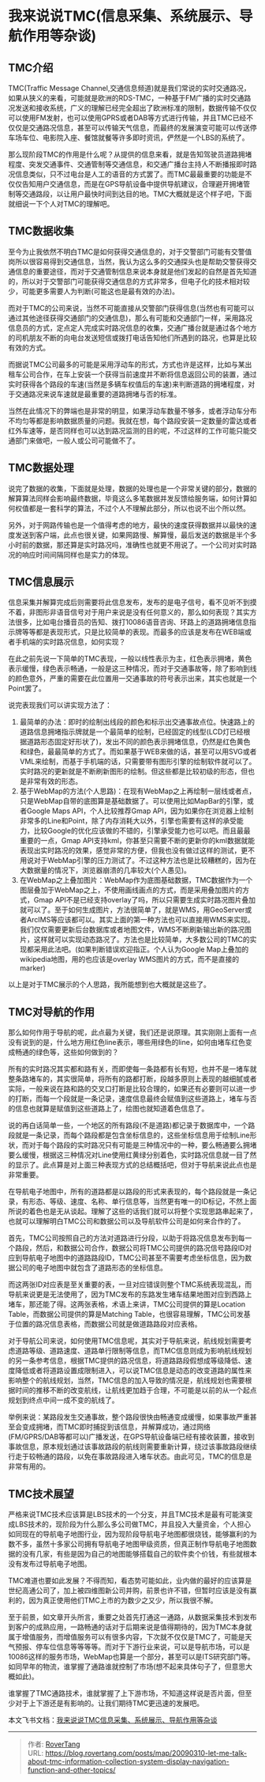 # 我来说说TMC(信息采集、系统展示、导航作用等杂谈)


## TMC介绍

TMC(Traffic Message Channel,交通信息频道)就是我们常说的实时交通路况，如果从狭义的来看，可能就是欧洲的RDS-TMC，一种基于FM广播的实时交通路况发送和接收系统，广义的理解已经完全超出了欧洲标准的限制，数据传输不仅仅可以使用FM发射，也可以使用GPRS或者DAB等方式进行传输，并且TMC已经不仅仅是交通路况信息，甚至可以传输天气信息，而最终的发展演变可能可以传送停车场车位、电影院入座、餐馆就餐等许多即时资讯，俨然是一个LBS的系统了。

那么现阶段TMC的作用是什么呢？从提供的信息来看，就是告知驾驶员道路拥堵程度、突发交通事件、交通管制等交通信息，和交通广播台主持人不断播报即时路况信息类似，只不过电台是人工的语音的方式罢了。而TMC最最重要的功能是不仅仅告知用户交通信息，而是在GPS导航设备中提供导航建议，合理避开拥堵管制等交通路段，以让用户最快时间到达目的地。TMC大概就是这个样子吧，下面就细说一下个人对TMC的理解吧。

## TMC数据收集

至今为止我依然不明白TMC是如何获得交通信息的，对于交警部门可能有交警值岗所以很容易得到交通信息，当然，我认为这么多的交通探头也是帮助交警获得交通信息的重要途径，而对于交通管制信息来说本身就是他们发起的自然是首先知道的，所以对于交警部门可能获得交通信息的方式非常多，但电子化的技术相对较少，可能更多需要人为判断(可能这也是最有效的办法)。

而对于TMC的公司来说，当然不可能直接从交警部门获得信息(当然也有可能可以通过其他途径获得交通部门的交通信息)，那么有可能和交通部门一样，采用路况信息员的方式，定点定人完成实时路况信息的收集，交通广播台就是通过各个地方的司机朋友不断的向电台发送短信或拨打电话告知他们所遇到的路况，也算是比较有效的方式。

而据说TMC公司最多的可能是采用浮动车的形式，方式也许是这样，比如与某出租车公司合作，在车上安装一个获得当前速度并不断将信息返回公司的装置，通过实时获得各个路段的车速(当然是多辆车权值后的车速)来判断道路的拥堵程度，对于交通路况来说车速就是最重要的道路拥堵与否的标准。

当然在此情况下的弊端也是非常的明显，如果浮动车数量不够多，或者浮动车分布不均匀等都是影响数据质量的问题。我就在想，每个路段安装一定数量的雷达或者红外车速等，是否同样也可以达到路况监测的目的呢，不过这样的工作可能只能交通部门来做吧，一般人或公司可能做不了。

## TMC数据处理

说完了数据的收集，下面就是处理，数据的处理也是一个非常关键的部分，数据的解算算法同样会影响最终数据，毕竟这么多笔数据并发反馈给服务端，如何计算如何权值都是一套科学的算法，不过个人不理解此部分，所以也说不出个所以然。

另外，对于网路传输也是一个值得考虑的地方，最快的速度获得数据并以最快的速度发送到客户端，此点也很关键，如果网路慢、解算慢，最后发送的数据是半个多小时前的数据，那还算是实时路况吗，准确性也就更不用说了。一个公司对实时路况的响应时间间隔同样也是实力的体现。

## TMC信息展示

信息采集并解算完成后则需要将此信息发布，发布的是电子信号，看不见听不到摸不着，非图形非语音信号对于用户来说是没有任何意义的，那么如何表现？其实方法很多，比如电台播音员的告知、拨打10086语音咨询、环路上的道路拥堵信息指示牌等等都是表现形式，只是比较简单的表现。而最多的应该是发布在WEB端或者手机端的实时路况信息，如何实现？

在此之前先说一下简单的TMC表现，一般以线性表示为主，红色表示拥堵，黄色表示缓慢，绿色表示畅通，一般是这三种情况，而对于交通事故等，除了影响到线的颜色意外，严重的需要在此位置用一交通事故的符号表示出来，其实也就是一个Point罢了。

说完表现我们可以讲实现方法了：

1. 最简单的办法：即时的绘制出线段的颜色和标示出交通事故点位。快速路上的道路信息拥堵指示牌就是一个最简单的绘制，已经固定的线型(LCD灯已经根据道路形态固定好形状了)，发出不同的颜色表示拥堵信息，仍然是红色黄色和绿色，最最简单的方式了。而如果基于WEB来做的话，甚至可以用SVG或者VML来绘制，而基于手机端的话，只需要带有图形引擎的绘制软件就可以了。实时路况的更新就是不断刷新图形的绘制。但这些都是比较初级的形态，但也是非常有效的形态。
1. 基于WebMap的方法(个人思路)：在现有WebMap之上再绘制一层线或者点，只是WebMap自带的底图算是基础数据了。可以使用比如MapBar的引擎，或者Google Maps API，个人比较推荐Gmap API，因为如果你在浏览器上绘制非常多的Line和Point，除了内存消耗大以外，引擎也需要有这样的承受能力，比较Google的优化应该做的不错的，引擎承受能力也可以吧。而且最最重要的一点，Gmap API支持kml，你甚至只需要不断的更新你的kml数据就能表现出实时路况的效果，感觉非常的方便，但我也没有做过这样的测试，更不用说对于WebMap引擎的压力测试了。不过这种方法也是比较糟糕的，因为在大数据量的情况下，浏览器崩溃的几率较大(个人愚见)。
1. 在WebMap之上叠加图片：WebMap作为底图基础数据，TMC数据作为一个图层叠加于WebMap之上，不使用画线画点的方式，而是采用叠加图片的方式，Gmap API不是已经支持overlay了吗，所以只需要生成实时路况图片叠加就可以了。至于如何生成图片，方法很简单了，就是WMS，用GeoServer或者ArcIMS等应该都可以。其实上面的第一种方法也可以直接用WMS来实现。我们仅仅需要更新后台数据库或者地图文件，WMS不断刷新输出新的路况图片，这样就可以实现动态路况了。方法也是比较简单，大多数公司的TMC的实现都采用此法吧。(如果判断错误欢迎指正。个人认为Google Map上叠加的wikipedia地图，用的也应该是overlay WMS图片的方式，而不是直接的marker)

以上是对于TMC展示的个人思路，我所能想到也大概就是这些了。

## TMC对导航的作用

那么如何作用于导航的呢，此点最为关键，我们还是说原理。其实刚刚上面有一点没有说到的是，什么地方用红色line表示，哪些用绿色的line，如何由堵车红色变成畅通的绿色等，这些如何做到的？

所有的实时路况其实都和路有关，而即使每一条路都有长有短，也并不是一堵车就整条路堵车的，其实很简单，将所有的路都打断，段越多原则上表现的越细腻或者实际，一般来说在路和路的交叉口打断是比较合理的，如果还有必要则可以进一步的打断，而每一个段就是一条记录，速度信息最终会赋值到这些道路上，堵车与否的信息也就算是赋值到这些道路上了，绘图也就知道着色信息了。

说的再白话简单一些，一个地区的所有路段(不是道路)都记录于数据库中，一个路段就是一条记录，而每个路段都是包含坐标信息的，这些坐标信息用于绘制Line形状，而对于每个路段的实时路况只有可能是三种情况中的一种，要么畅通要么拥堵要么缓慢，根据这三种情况对Line使用红黄绿分别着色，实时路况信息就一目了然的显示了。此点算是对上面三种表现方式的总结概括吧，但对于导航来说此点也是非常重要。

在导航电子地图中，所有的道路都是以路段的形式来表现的，每个路段就是一条记录，有形态、等级、速度、名称、单行信息等，当然更有唯一的ID标记，不然上面所说的着色也是无从谈起。理解了这些的话我们就可以将整个实现思路串起来了，也就可以理解明白TMC公司和数据公司以及导航软件公司是如何来合作的了。

首先，TMC公司按照自己的方法对道路进行分段，以助于将路况信息发布到每一个路段，然后，和数据公司合作，数据公司将TMC公司提供的路况信号路段ID对应到导航电子地图中的道路路段ID，TMC公司甚至不需要考虑坐标信息，因为数据公司的电子地图中就包含了道路形态的坐标信息。

而这两张ID对应表是至关重要的表，一旦对应错误则整个TMC系统表现混乱，而导航来说更是无法使用了，因为TMC发布的东路发生堵车结果地图对应到西路上堵车，那还能了得。这两张表格，术语上来讲，TMC公司提供的算是Location Table，而数据公司提供的算是Matching Table，也很容易理解，TMC公司发基于位置的路况信息表格，而数据公司就是做道路路段对应表格。

对于导航公司来说，如何使用TMC信息呢，其实对于导航来说，航线规划需要考虑道路等级、道路速度、道路单行限制等信息，而TMC信息则成为影响航线规划的另一条参考信息，根据TMC提供的路况信息，将道路路段假想成等级降低、速度降低或者将道路设置成限制进入，可以说TMC信息是动态的改变道路的属性来影响整个的航线规划，当然，TMC信息的加入导致的情况是，航线规划也需要根据时间的推移不断的改变航线，让航线更加趋于合理，不可能是以前的从一个起点规划到终点中间一成不变的航线了。

举例来说：某路段发生交通事故，整个路段很快由畅通变成缓慢，如果事故严重甚至会变成拥堵，而TMC即时捕捉到该信息，并解算成功，通过网络(FM/GPRS/DAB等都可以)广播发送，在GPS导航设备端已经有接收装置，接收到事故信息，原本规划通过该事故路段的航线则需要重新计算，绕过该事故路段继续行走于较畅通的路段，以免在事故路段进入堵车状态。由此可见，TMC的信息是非常有用的。

## TMC技术展望

严格来说TMC技术应该算是LBS技术的一个分支，并且TMC技术是最有可能演变成LBS技术的，现阶段为什么那么多公司做TMC，并且投入大量资金，个人担心如同现在的导航电子地图行业，因为现阶段导航电子地图都很烧钱，能够赢利的为数不多，虽然十多家公司拥有导航电子地图甲级资质，但真正制作导航电子地图数据的没有几家，有些是因为自己的地图能够搭载自己的软件卖个价钱，有些就根本没有发布过导航电子地图。

TMC难道也要如此发展？不得而知，看态势可能如此，业内做的最好的应该算是世纪高通公司了，加上被四维图新公司并购，前景也许不错，但暂时应该是没有赢利的，因为真正使用他们TMC上市的为数少之又少，所以我很不解。

至于前景，如文章开头所言，重要之处首先打通这一通路，从数据采集技术到发布到客户的成熟应用，一路畅通的话对于后期来说是值得期待的，因为TMC本身就属于增值服务，而增值服务可以有很多内容，下次就不仅仅是TMC了，可能是天气预报、停车位信息等等等等。而对于下游行业来说，可以是导航市场，可以是10086这样的服务市场，WebMap也算是一个部分，甚至可以是ITS研究部门等。如同早年的物流，谁掌握了通路谁就控制了市场(想不起来具体句子了，但意思大概如此)。

谁掌握了TMC通路技术，谁就掌握了上下游市场，不知道这样说是否片面，但至少对于上下游还是有影响的。让我们期待TMC更迅速的发展吧。

本文飞书文档：[我来说说TMC信息采集、系统展示、导航作用等杂谈](https://rovertang.feishu.cn/docx/doxcn9F7I2nIlHOBtiZtMNPTCqg)


---

> 作者: [RoverTang](https://rovertang.com)  
> URL: https://blog.rovertang.com/posts/map/20090310-let-me-talk-about-tmc-information-collection-system-display-navigation-function-and-other-topics/  

